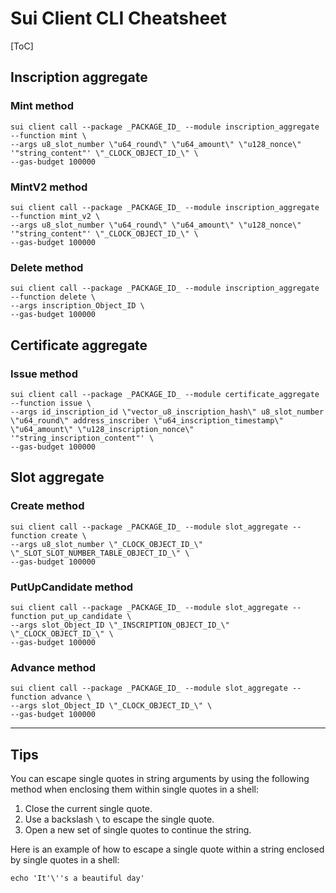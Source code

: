 # Sui Client CLI Cheatsheet

[ToC]

## Inscription aggregate

### Mint method

```shell
sui client call --package _PACKAGE_ID_ --module inscription_aggregate --function mint \
--args u8_slot_number \"u64_round\" \"u64_amount\" \"u128_nonce\" '"string_content"' \"_CLOCK_OBJECT_ID_\" \
--gas-budget 100000
```

### MintV2 method

```shell
sui client call --package _PACKAGE_ID_ --module inscription_aggregate --function mint_v2 \
--args u8_slot_number \"u64_round\" \"u64_amount\" \"u128_nonce\" '"string_content"' \"_CLOCK_OBJECT_ID_\" \
--gas-budget 100000
```

### Delete method

```shell
sui client call --package _PACKAGE_ID_ --module inscription_aggregate --function delete \
--args inscription_Object_ID \
--gas-budget 100000
```

## Certificate aggregate

### Issue method

```shell
sui client call --package _PACKAGE_ID_ --module certificate_aggregate --function issue \
--args id_inscription_id \"vector_u8_inscription_hash\" u8_slot_number \"u64_round\" address_inscriber \"u64_inscription_timestamp\" \"u64_amount\" \"u128_inscription_nonce\" '"string_inscription_content"' \
--gas-budget 100000
```

## Slot aggregate

### Create method

```shell
sui client call --package _PACKAGE_ID_ --module slot_aggregate --function create \
--args u8_slot_number \"_CLOCK_OBJECT_ID_\" \"_SLOT_SLOT_NUMBER_TABLE_OBJECT_ID_\" \
--gas-budget 100000
```

### PutUpCandidate method

```shell
sui client call --package _PACKAGE_ID_ --module slot_aggregate --function put_up_candidate \
--args slot_Object_ID \"_INSCRIPTION_OBJECT_ID_\" \"_CLOCK_OBJECT_ID_\" \
--gas-budget 100000
```

### Advance method

```shell
sui client call --package _PACKAGE_ID_ --module slot_aggregate --function advance \
--args slot_Object_ID \"_CLOCK_OBJECT_ID_\" \
--gas-budget 100000
```


---

## Tips

You can escape single quotes in string arguments by using the following method when enclosing them within single quotes in a shell:

1. Close the current single quote.
2. Use a backslash `\` to escape the single quote.
3. Open a new set of single quotes to continue the string.

Here is an example of how to escape a single quote within a string enclosed by single quotes in a shell:

```shell
echo 'It'\''s a beautiful day'
```

